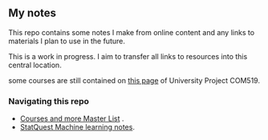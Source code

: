 ## My notes


This repo contains some notes I make from online content and any links to materials I plan to use in the future.

This is a work in progress. I aim to transfer all links to resources into this central location.

some courses are still contained on [this page](https://github.com/wtumber/com519_project/blob/main/project_code/create_initial_data/start_lists.py) of University Project COM519.

### Navigating this repo

* [Courses and more Master List](/Courses.md) .
* [StatQuest Machine learning notes](/ML/README.md).

